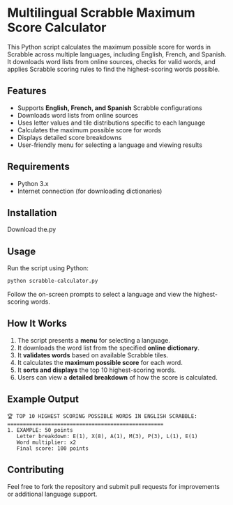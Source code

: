 # Multilingual Scrabble Maximum Score Calculator

This Python script calculates the maximum possible score for words in Scrabble across multiple languages, including English, French, and Spanish. It downloads word lists from online sources, checks for valid words, and applies Scrabble scoring rules to find the highest-scoring words possible.

## Features
- Supports **English, French, and Spanish** Scrabble configurations
- Downloads word lists from online sources
- Uses letter values and tile distributions specific to each language
- Calculates the maximum possible score for words
- Displays detailed score breakdowns
- User-friendly menu for selecting a language and viewing results

## Requirements
- Python 3.x
- Internet connection (for downloading dictionaries)

## Installation
Download the.py

## Usage
Run the script using Python:
```sh
python scrabble-calculator.py
```
Follow the on-screen prompts to select a language and view the highest-scoring words.

## How It Works
1. The script presents a **menu** for selecting a language.
2. It downloads the word list from the specified **online dictionary**.
3. It **validates words** based on available Scrabble tiles.
4. It calculates the **maximum possible score** for each word.
5. It **sorts and displays** the top 10 highest-scoring words.
6. Users can view a **detailed breakdown** of how the score is calculated.

## Example Output
```
🏆 TOP 10 HIGHEST SCORING POSSIBLE WORDS IN ENGLISH SCRABBLE:
==================================================
1. EXAMPLE: 50 points
   Letter breakdown: E(1), X(8), A(1), M(3), P(3), L(1), E(1)
   Word multiplier: x2
   Final score: 100 points
```

## Contributing
Feel free to fork the repository and submit pull requests for improvements or additional language support.
